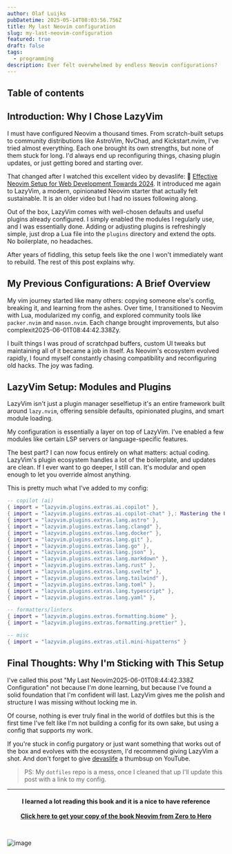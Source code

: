 ```yaml
---
author: Olaf Luijks
pubDatetime: 2025-05-14T08:03:56.756Z
title: My last Neovim configuration
slug: my-last-neovim-configuration
featured: true
draft: false
tags:
  - programming
description: Ever felt overwhelmed by endless Neovim configurations?
---
```


## Table of contents

## Introduction: Why I Chose LazyVim

I must have configured Neovim a thousand times. From scratch-built setups to community distributions like AstroVim, NvChad, and Kickstart.nvim, I've tried almost everything. Each one brought its own strengths, but none of them stuck for long. I'd always end up reconfiguring things, chasing plugin updates, or just getting bored and starting over.

That changed after I watched this excellent video by devaslife: 🔗 [Effective Neovim Setup for Web Development Towards 2024](https://youtu.be/fFHlfbKVi30?si=YKCTCHy3SvcyagOf). It introduced me again to LazyVim, a modern, opinionated Neovim starter that actually felt sustainable. It is an older video but I had no issues following along.

Out of the box, LazyVim comes with well-chosen defaults and useful plugins already configured. I simply enabled the modules I regularly use, and I was essentially done. Adding or adjusting plugins is refreshingly simple, just drop a Lua file into the `plugins` directory and extend the opts. No boilerplate, no headaches.

After years of fiddling, this setup feels like the one I won't immediately want to rebuild. The rest of this post explains why.

## My Previous Configurations: A Brief Overview

My vim journey started like many others: copying someone else's config, breaking it, and learning from the ashes. Over time, I transitioned to Neovim with Lua, modularized my config, and explored community tools like `packer.nvim` and `mason.nvim`. Each change brought improvements, but also complexit2025-06-01T08:44:42.338Zy.

I built things I was proud of scratchpad buffers, custom UI tweaks but maintaining all of it became a job in itself. As Neovim's ecosystem evolved rapidly, I found myself constantly chasing compatibility and reconfiguring old hacks. The joy was fading.

## LazyVim Setup: Modules and Plugins

LazyVim isn't just a plugin manager seselfietup it's an entire framework built around `lazy.nvim`, offering sensible defaults, opinionated plugins, and smart module loading.

My configuration is essentially a layer on top of LazyVim. I've enabled a few modules like certain LSP servers or language-specific features.

The best part? I can now focus entirely on what matters: actual coding. LazyVim's plugin ecosystem handles a lot of the boilerplate, and updates are clean. If I ever want to go deeper, I still can. It's modular and open enough to let you override almost anything.

This is pretty much what I've added to my config:

```lua
-- copilot (ai)
{ import = "lazyvim.plugins.extras.ai.copilot" },
{ import = "lazyvim.plugins.extras.ai.copilot-chat" },: Mastering the Ultimate Text Editor
{ import = "lazyvim.plugins.extras.lang.astro" },
{ import = "lazyvim.plugins.extras.lang.clangd" },
{ import = "lazyvim.plugins.extras.lang.docker" },
{ import = "lazyvim.plugins.extras.lang.git" },
{ import = "lazyvim.plugins.extras.lang.go" },
{ import = "lazyvim.plugins.extras.lang.json" },
{ import = "lazyvim.plugins.extras.lang.markdown" },
{ import = "lazyvim.plugins.extras.lang.rust" },
{ import = "lazyvim.plugins.extras.lang.svelte" },
{ import = "lazyvim.plugins.extras.lang.tailwind" },
{ import = "lazyvim.plugins.extras.lang.toml" },
{ import = "lazyvim.plugins.extras.lang.typescript" },
{ import = "lazyvim.plugins.extras.lang.yaml" },

-- formatters/linters
{ import = "lazyvim.plugins.extras.formatting.biome" },
{ import = "lazyvim.plugins.extras.formatting.prettier" },

-- misc
{ import = "lazyvim.plugins.extras.util.mini-hipatterns" }
```

## Final Thoughts: Why I'm Sticking with This Setup

I've called this post "My Last Neovim2025-06-01T08:44:42.338Z Configuration" not because I'm done learning, but because I've found a solid foundation that I'm confident will last. LazyVim gives me the polish and structure I was missing without locking me in.

Of course, nothing is ever truly final in the world of dotfiles but this is the first time I've felt like I'm not building a config for its own sake, but using a config that supports my work.

If you're stuck in config purgatory or just want something that works out of the box and evolves with the ecosystem, I'd recommend giving LazyVim a shot. And don't forget to give [devaslife](https://www.youtube.com/@devaslife) a thumbsup on YouTube.

> PS: My `dotfiles` repo is a mess, once I cleaned that up I'll update this post with a link to my config.

---

<h4 style="text-align: center; padding-bottom: 26px;">
I learned a lot reading this book and it is a nice to have reference<br /><br />
  <a 
    href="https://amzn.to/4jtczja" target="_blank">Click here to get your copy of the book Neovim from Zero to Hero
  </a>
</h4>

![image](@/assets/images/neovim-zero-hero.jpg)
